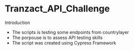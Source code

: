 # Tranzact_API_Challenge
Introduction
- The scripts is testing some endpoints from countrylayer
- The porpouse is to assess API testing skills
- The script was created using Cypress Framework



